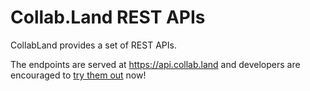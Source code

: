 # Collab.Land REST APIs

CollabLand provides a set of REST APIs.

The endpoints are served at https://api.collab.land and developers are
encouraged to [try them out](https://api.collab.land/explorer) now!

